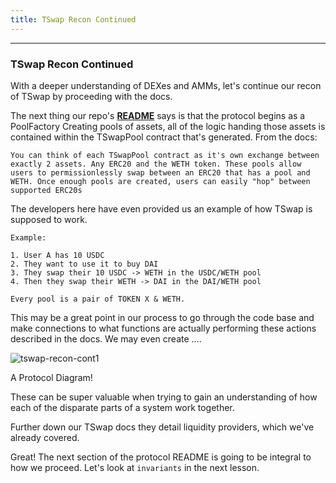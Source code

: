 ```yaml
---
title: TSwap Recon Continued
---
```


---

### TSwap Recon Continued

With a deeper understanding of DEXes and AMMs, let's continue our recon of TSwap by proceeding with the docs.

The next thing our repo's [**README**](https://github.com/Cyfrin/5-t-swap-audit/blob/main/README.md) says is that the protocol begins as a PoolFactory Creating pools of assets, all of the logic handing those assets is contained within the TSwapPool contract that's generated. From the docs:

```
You can think of each TSwapPool contract as it's own exchange between exactly 2 assets. Any ERC20 and the WETH token. These pools allow users to permissionlessly swap between an ERC20 that has a pool and WETH. Once enough pools are created, users can easily "hop" between supported ERC20s
```

The developers here have even provided us an example of how TSwap is supposed to work.

```
Example:

1. User A has 10 USDC
2. They want to use it to buy DAI
3. They swap their 10 USDC -> WETH in the USDC/WETH pool
4. Then they swap their WETH -> DAI in the DAI/WETH pool

Every pool is a pair of TOKEN X & WETH.
```

This may be a great point in our process to go through the code base and make connections to what functions are actually performing these actions described in the docs. We may even create ....

![tswap-recon-cont1](/security-section-5/8-tswap-recon-continued/tswap-recon-cont1.png)

A Protocol Diagram!

These can be super valuable when trying to gain an understanding of how each of the disparate parts of a system work together.

Further down our TSwap docs they detail liquidity providers, which we've already covered.

Great! The next section of the protocol README is going to be integral to how we proceed. Let's look at `invariants` in the next lesson.
